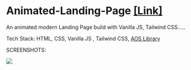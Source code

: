# Animated-Landing-Page  [[Link]](https://prasenjit-aos.netlify.app/)
An animated modern Landing Page build with Vanilla JS, Tailwind CSS.....

Tech Stack: HTML, CSS, Vanilla JS , Tailwind CSS, [AOS Library](https://michalsnik.github.io/aos/)

SCREENSHOTS: 

![](demo%20(video-converter.com).gif)
